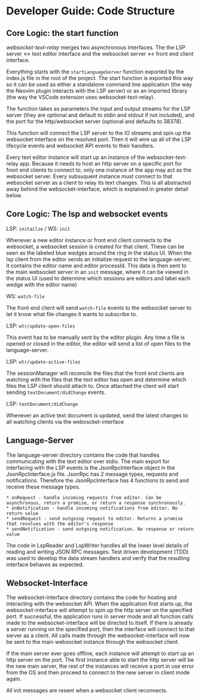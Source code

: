 # Developer Guide: Code Structure

## Core Logic: the start function
_websocket-text-relay_ merges two asynchronous interfaces. The the LSP server <-> text editor interface and
the websocket server <-> front end client interface.

Everything starts with the `startLanguageServer` function exported by the index.js file in the root of the project. The start function
is exported this way so it can be used as either a standalone command line application (the way the Neovim plugin interacts with the LSP server)
or as an imported library (the way the VSCode extension uses websocket-text-relay).

The function takes as parameters the input and output streams for the LSP server (they are optional and default to stdin and stdout if not included), and the port
for the http/websocket server (optional and defaults to 38378).

This function will connect the LSP server to the IO streams and spin up the websocket interface on the resolved port. Then it will wire up all
of the LSP lifecycle events and websocket API events to their handlers.

Every text editor instance will start up an instance of the websocket-text-relay app. Because it needs to host
an http server on a specific port for front end clients to connect to, only one instance of the app may act as the
websocket server. Every subsuquent instance must connect to that websocket server as a client to relay its text changes.
This is all abstracted away behind the websocket-interface, which is explained in greater detail below.

## Core Logic: The lsp and websocket events

LSP: `initailze` / WS: `init`

Whenever a new editor instance or front end client connects to the websocket, a websocket session is created for that client. These
can be seen as the labeled blue wedges around the ring in the status UI. When the lsp client from the editor sends an
initialize request to the language-server, it contains the editor name and editor processId. This data is then sent to the
main websocket server in an `init` message, where it can be viewed in the status UI (used to determine which sessions are editors and label each wedge with the editor name)

WS: `watch-file`

The front end client will send `watch-file` events to the websocket server to let it know what file changes it wants to subscribe to.

LSP: `wtr/update-open-files`

This event has to be manually sent by the editor plugin. Any time a file is opened or closed in the editor, the editor
will send a list of open files to the language-server.

LSP: `wtr/update-active-files`

The sessionManager will reconcile the files that the front end clients are watching with the files that the text
editor has open and determine which files the LSP client should attach to. Once attached the client will start sending `textDocument/didChange` events.

LSP: `textDocument/didChange`

Whenever an active text document is updated, send the latest changes to all watching clients via the weboscket-interface


## Language-Server

The language-server directory contains the code that handles communicating with the text editor over stdio. The main export for
interfacing with the LSP events is the JsonRpcInterface object in the JsonRpcInterface.js file. JsonRpc has 2
message types, requests and notifications. Therefore the JsonRpcInterface has 4 functions to send and receive these message types.

    * onRequest - handle incoming requests from editor. Can be asynchronous, return a promise, or return a response synchronously.
    * onNotification - handle incoming notifications from editor. No return value
    * sendRequest - send outgoing request to editor. Returns a promise that resolves with the editor's response
    * sendNotification - send outgoing notification. No response or return value

The code in LspReader and LspWriter handles all the lower level details of reading and writing JSON RPC messages. Test
driven development (TDD) was used to develop the data stream handlers and verify that the resulting interface behaves
as expected.

## Websocket-Interface

The websocket-interface directory contains the code for hosting and interacting with the websocket API. When the
application first starts up, the websocket-interface will attempt to spin up the http server on the specified port. If
successful, the application runs in server mode and all function calls made to the websocket-interface will be directed to itself.
If there is already a server running on the specified port, then the interface will connect to that server as a client. All
calls made through the websocket-interface will now be sent to the main websocket instance through the websocket client.

If the main server ever goes offline, each instance will attempt to start up an http server on the port. The first instance able
to start the http server will be the new main server, the rest of the instances will receive a port in use error from the OS and then
proceed to connect to the new server in client mode again.

All init messages are resent when a websocket client reconnects.
